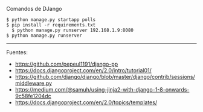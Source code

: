 Comandos de DJango

    $ python manage.py startapp polls
    $ pip install -r requirements.txt
	  $ python manage.py runserver 192.168.1.9:8080
    $ python manage.py runserver

---

Fuentes:

+ https://github.com/pepeul1191/django-pp
+ https://docs.djangoproject.com/en/2.0/intro/tutorial01/
+ https://github.com/django/django/blob/master/django/contrib/sessions/middleware.py
+ https://medium.com/@samuh/using-jinja2-with-django-1-8-onwards-9c58fe1204dc
+ https://docs.djangoproject.com/en/2.0/topics/templates/

